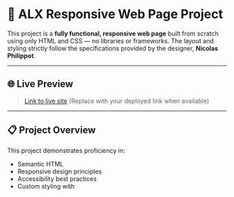 # 🎯 ALX Responsive Web Page Project

This project is a **fully functional, responsive web page** built from scratch using only HTML and CSS — no libraries or frameworks. The layout and styling strictly follow the specifications provided by the designer, **Nicolas Philippot**.

---

## 🌐 Live Preview

> [Link to live site](#) (Replace with your deployed link when available)

---

## 📋 Project Overview

This project demonstrates proficiency in:

- Semantic HTML
- Responsive design principles
- Accessibility best practices
- Custom styling with
